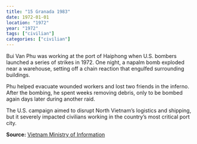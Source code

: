 ```yaml
---
title: "15 Granada 1983"
date: 1972-01-01
location: "1972"
year: "1972"
tags: ["civilian"]
categories: ["civilian"]
---
```



Bui Van Phu was working at the port of Haiphong when U.S. bombers launched a series of strikes in 1972. One night, a napalm bomb exploded near a warehouse, setting off a chain reaction that engulfed surrounding buildings.

Phu helped evacuate wounded workers and lost two friends in the inferno. After the bombing, he spent weeks removing debris, only to be bombed again days later during another raid.

The U.S. campaign aimed to disrupt North Vietnam’s logistics and shipping, but it severely impacted civilians working in the country’s most critical port city.

**Source:** [Vietnam Ministry of Information](https://vietnamnews.vn)
